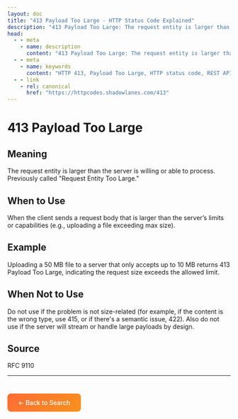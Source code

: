 ```yaml
---
layout: doc
title: "413 Payload Too Large - HTTP Status Code Explained"
description: "413 Payload Too Large: The request entity is larger than the server is willing or able to process. Previously called \"Request Entity Too Large.\""
head:
  - - meta
    - name: description
      content: "413 Payload Too Large: The request entity is larger than the server is willing or able to process. Previously called \"Request Entity Too Large.\""
  - - meta
    - name: keywords
      content: "HTTP 413, Payload Too Large, HTTP status code, REST API, web development"
  - - link
    - rel: canonical
      href: "https://httpcodes.shadowlanes.com/413"
---
```


# 413 Payload Too Large

## Meaning

The request entity is larger than the server is willing or able to process. Previously called "Request Entity Too Large."

## When to Use

When the client sends a request body that is larger than the server’s limits or capabilities (e.g., uploading a file exceeding max size).

## Example

Uploading a 50 MB file to a server that only accepts up to 10 MB returns 413 Payload Too Large, indicating the request size exceeds the allowed limit.

## When Not to Use

Do not use if the problem is not size-related (for example, if the content is the wrong type, use 415, or if there's a semantic issue, 422). Also do not use if the server will stream or handle large payloads by design.

## Source

RFC 9110

---

<div style="margin-top: 40px;">
  <a href="/" style="display: inline-block; padding: 12px 24px; background: linear-gradient(135deg, #ff6b35, #f7931e); color: white; text-decoration: none; border-radius: 8px; font-weight: 500;">← Back to Search</a>
</div>
